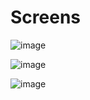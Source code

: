 # Screens

![image](https://user-images.githubusercontent.com/88895210/144239126-b6db3e78-e6e5-4a0b-9387-af0b5b942a5b.png)

![image](https://user-images.githubusercontent.com/88895210/144239461-36c50030-02d0-4d8a-ae2c-1f6b32272ebd.png)

![image](https://user-images.githubusercontent.com/88895210/144239859-d35f9afe-ebff-4387-bb29-beae9c67343f.png)
